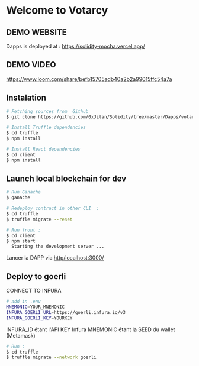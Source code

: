 # Welcome to Votarcy

## DEMO WEBSITE

Dapps is deployed at : <a href='https://solidity-mocha.vercel.app//'>https://solidity-mocha.vercel.app/</a>

## DEMO VIDEO

https://www.loom.com/share/befb15705adb40a2b2a99015ffc54a7a

## Instalation

```sh
# Fetching sources from  Github
$ git clone https://github.com/0xJilan/Solidity/tree/master/Dapps/votarcy
```

```sh
# Install Truffle dependencies
$ cd truffle
$ npm install
```

```sh
# Install React dependencies
$ cd client
$ npm install
```

## Launch local blockchain for dev

```sh
# Run Ganache
$ ganache
```

```sh
# Redeploy contract in other CLI  :
$ cd truffle
$ truffle migrate --reset
```

```sh
# Run front :
$ cd client
$ npm start
  Starting the development server ...
```

Lancer la DAPP via <a href='http/localhost:3000/'>http/localhost:3000/</a>

## Deploy to goerli

CONNECT TO INFURA

```sh
# add in .env
MNEMONIC=YOUR_MNEMONIC
INFURA_GOERLI_URL=https://goerli.infura.io/v3
INFURA_GOERLI_KEY=YOURKEY
```

INFURA_ID étant l'API KEY Infura
MNEMONIC étant la SEED du wallet (Metamask)

```sh
# Run :
$ cd truffle
$ truffle migrate --network goerli
```
